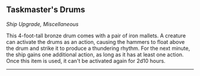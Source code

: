 ﻿## Taskmaster's Drums

*Ship Upgrade, Miscellaneous*

This 4-foot-tall bronze drum comes with a pair of iron mallets. A creature can activate the drums as an action, causing the hammers to float above the drum and strike it to produce a thundering rhythm. For the next minute, the ship gains one additional action, as long as it has at least one action. Once this item is used, it can't be activated again for 2d10 hours.

---

